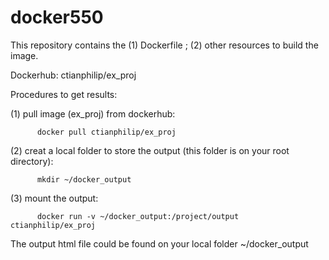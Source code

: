 # docker550

This repository contains the  (1) Dockerfile ; (2) other resources to build the image.

Dockerhub: ctianphilip/ex_proj

Procedures to get results:

  (1) pull image (ex_proj) from dockerhub:

          docker pull ctianphilip/ex_proj

  (2) creat a local folder to store the output (this folder is on your root directory):
  
          mkdir ~/docker_output

  (3) mount the output:
  
          docker run -v ~/docker_output:/project/output ctianphilip/ex_proj


The output html file could be found on your local folder ~/docker_output
